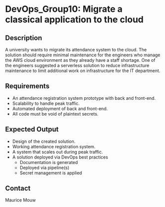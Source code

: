 # DevOps_Group10: Migrate a classical application to the cloud

## Description
A university wants to migrate its attendance system to the cloud. The
solution should require minimal maintenance for the engineers who
manage the AWS cloud environment as they already have a staff
shortage. One of the engineers suggested a serverless solution to
reduce infrastructure maintenance to limit additional work on
infrastructure for the IT department.

## Requirements
* An attendance registration system prototype with back and front-end.
* Scalability to handle peak traffic.
* Automated deployment of back and front-end.
* All code must be void of plaintext secrets.

## Expected Output
* Design of the created solution.
* Working attendance registration system.
* A system that scales out during peak traffic.
* A solution deployed via DevOps best practices
  * Documentation is generated
  * Deployed via pipeline(s)
  * Secret management is applied

## Contact
Maurice Mouw
